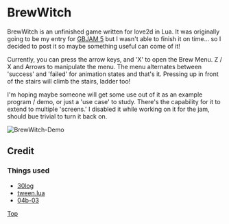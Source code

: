 # BrewWitch

BrewWitch is an unfinished game written for love2d in Lua. It was originally going to be my entry for [GBJAM 5](itch.io/jam/gbjam-5) but 
I wasn't able to finish it on time... so I decided to post it so maybe something useful can come of it!

Currently, you can press the arrow keys, and 'X' to open the Brew Menu. Z / X and Arrows to manipulate the menu.
The menu alternates between 'success' and 'failed' for animation states and that's it. Pressing up in front of the
stairs will climb the stairs, ladder too!

I'm hoping maybe someone will get some use out of it as an example program / demo, or just a 'use case' to study.
There's the capability for it to extend to multiple 'screens.' I disabled it while working on it for the jam, should
bue trivial to turn it back on.

![BrewWitch-Demo](https://zippy.gfycat.com/VioletBadBaleenwhale.gif)

## Credit

### Things used

* [30log](https://github.com/Yonaba/30log)
* [tween.lua](https://github.com/kikito/tween.lua)
* [04b-03](http://www.dafont.com/04b-03.font)

[Top]

[Top]: #user-content-brewwitch
